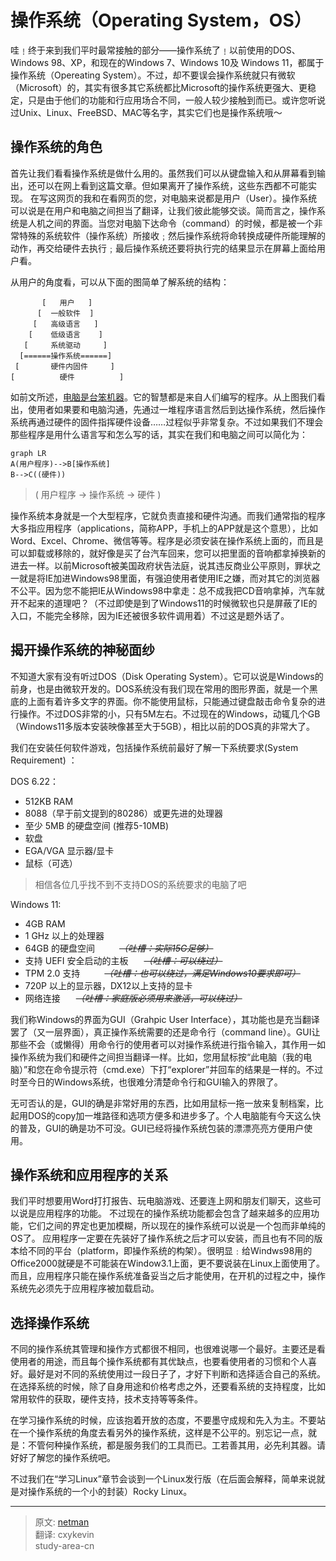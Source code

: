# 操作系统（Operating System，OS）

哇﹗终于来到我们平时最常接触的部分——操作系统了﹗以前使用的DOS、Windows 98、XP，和现在的Windows 7、Windows 10及 Windows 11，都属于操作系统（Opereating System）。不过，却不要误会操作系统就只有微软（Microsoft）的，其实有很多其它系统都比Microsoft的操作系统更强大、更稳定，只是由于他们的功能和行应用场合不同，一般人较少接触到而已。或许您听说过Unix、Linux、FreeBSD、MAC等名字，其实它们也是操作系统哦～

## 操作系统的角色

首先让我们看看操作系统是做什么用的。虽然我们可以从键盘输入和从屏幕看到输出，还可以在网上看到这篇文章。但如果离开了操作系统，这些东西都不可能实现。
在写这网页的我和在看网页的您，对电脑来说都是用户（User）。操作系统可以说是在用户和电脑之间担当了翻译，让我们彼此能够交谈。简而言之，操作系统是人机之间的界面。当您对电脑下达命令（command）的时候，都是被一个非常特殊的系统软件（操作系统）所接收﹔然后操作系统将命转换成硬件所能理解的动作，再交给硬件去执行﹔最后操作系统还要将执行完的结果显示在屏幕上面给用户看。

从用户的角度看，可以从下面的图简单了解系统的结构：

```text
       [   用户   ]
      [  一般软件  ]
     [   高级语言   ]
    [    低级语言    ]
   [     系统驱动     ]
  [======操作系统======]
 [       硬件内固件     ]
[          硬件          ]
```

如前文所述，[电脑是台笨机器](./learn_computer_basic/what_is_computer.md)。它的智慧都是来自人们编写的程序。从上图我们看出，使用者如果要和电脑沟通，先通过一堆程序语言然后到达操作系统，然后操作系统再通过硬件的固件指挥硬件设备……过程似乎非常复杂。不过如果我们不理会那些程序是用什么语言写和怎么写的话，其实在我们和电脑之间可以简化为：

```mermaid
graph LR
A(用户程序)-->B[操作系统]
B-->C((硬件))
```

> ( 用户程序 -> 操作系统 -> 硬件 )

操作系统本身就是一个大型程序，它就负责直接和硬件沟通。而我们通常指的程序大多指应用程序（applications，简称APP，手机上的APP就是这个意思），比如Word、Excel、Chrome、微信等等。程序是必须安装在操作系统上面的，而且是可以卸载或移除的，就好像是买了台汽车回来，您可以把里面的音响都拿掉换新的进去一样。以前Microsoft被美国政府状告法庭，说其违反商业公平原则，罪状之一就是将IE加进Windows98里面，有强迫使用者使用IE之嫌，而对其它的浏览器不公平。因为您不能把IE从Windows98中拿走：总不成我把CD音响拿掉，汽车就开不起来的道理吧？（不过即使是到了Windows11的时候微软也只是屏蔽了IE的入口，不能完全移除，因为IE还被很多软件调用着）不过这是题外话了。

## 揭开操作系统的神秘面纱

不知道大家有没有听过DOS（Disk Operating System）。它可以说是Windows的前身，也是由微软开发的。DOS系统没有我们现在常用的图形界面，就是一个黑底的上面有着许多文字的界面。你不能使用鼠标，只能通过键盘敲击命令复杂的进行操作。不过DOS非常的小，只有5M左右。不过现在的Windows，动辄几个GB（Windows11多版本安装映像甚至大于5GB），相比以前的DOS真的非常大了。

我们在安装任何软件游戏，包括操作系统前最好了解一下系统要求(System Requirement) ：

DOS 6.22：

- 512KB RAM
- 8088（早于前文提到的80286）或更先进的处理器
- 至少 5MB 的硬盘空间 (推荐5-10MB)
- 软盘
- EGA/VGA 显示器/显卡
- 鼠标（可选）

> 相信各位几乎找不到不支持DOS的系统要求的电脑了吧

Windows 11:

- 4GB RAM
- 1 GHz 以上的处理器
- 64GB 的硬盘空间 &ensp;&ensp;&ensp;&ensp;&ensp;~~_（吐槽：实际15G足够）_~~
- 支持 UEFI 安全启动的主板 &ensp;&ensp;&ensp;~~_（吐槽：可以绕过）_~~
- TPM 2.0 支持 &ensp;&ensp;&ensp;&ensp;&ensp;~~_（吐槽：也可以绕过，满足Windows10要求即可）_~~
- 720P 以上的显示器，DX12以上支持的显卡
- 网络连接 &ensp;&ensp;&ensp;~~_（吐槽：家庭版必须用来激活，可以绕过）_~~

我们称Windows的界面为GUI（Grahpic User Interface），其功能也是充当翻译罢了（又一层界面），真正操作系统需要的还是命令行（command line）。GUI让那些不会（或懒得）用命令行的使用者可以对操作系统进行指令输入，其作用一如操作系统为我们和硬件之间担当翻译一样。比如，您用鼠标按“此电脑（我的电脑）”和您在命令提示符（cmd.exe）下打“explorer”并回车的结果是一样的。不过时至今日的Windows系统，也很难分清楚命令行和GUI输入的界限了。

无可否认的是，GUI的确是非常好用的东西，比如用鼠标一拖一放来复制档案，比起用DOS的copy加一堆路径和选项方便多和进步多了。个人电脑能有今天这么快的普及，GUI的确是功不可没。GUI已经将操作系统包装的漂漂亮亮方便用户使用。

## 操作系统和应用程序的关系

我们平时想要用Word打打报告、玩电脑游戏、还要连上网和朋友们聊天，这些可以说是应用程序的功能。
不过现在的操作系统功能都会包含了越来越多的应用功能，它们之间的界定也更加模糊，所以现在的操作系统可以说是一个包而非单纯的OS了。
应用程序一定要在先装好了操作系统之后才可以安装，而且也有不同的版本给不同的平台（platform，即操作系统的构架）。很明显﹕给Windws98用的Office2000就硬是不可能装在Window3.1上面，更不要说装在Linux上面使用了。而且，应用程序只能在操作系统准备妥当之后才能使用，在开机的过程之中，操作系统先必须先于应用程序被加载启动。

## 选择操作系统

不同的操作系统其管理和操作方式都很不相同，也很难说哪一个最好。主要还是看使用者的用途，而且每个操作系统都有其优缺点，也要看使用者的习惯和个人喜好。最好是对不同的系统使用过一段日子了，才好下判断和选择适合自己的系统。在选择系统的时候，除了自身用途和价格考虑之外，还要看系统的支持程度，比如常用软件的获取，硬件支持，技术支持等等条件。

在学习操作系统的时候，应该抱着开放的态度，不要墨守成规和先入为主。不要站在一个操作系统的角度去看另外的操作系统，这样是不公平的。别忘记一点，就是：不管何种操作系统，都是服务我们的工具而已。工若善其用，必先利其器。请好好了解您的操作系统吧。

不过我们在“学习Linux”章节会谈到一个Linux发行版（在后面会解释，简单来说就是对操作系统的一个小的封装）Rocky Linux。

---
> 原文: [netman](http://www.study-area.org/compu/compu_os.htm)</br>
> 翻译: cxykevin</br>
> study-area-cn
